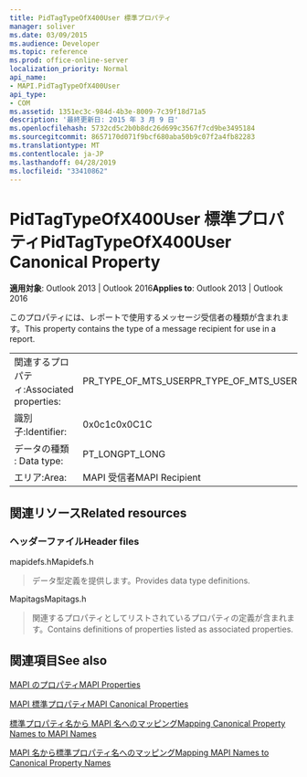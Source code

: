 ```yaml
---
title: PidTagTypeOfX400User 標準プロパティ
manager: soliver
ms.date: 03/09/2015
ms.audience: Developer
ms.topic: reference
ms.prod: office-online-server
localization_priority: Normal
api_name:
- MAPI.PidTagTypeOfX400User
api_type:
- COM
ms.assetid: 1351ec3c-984d-4b3e-8009-7c39f18d71a5
description: '最終更新日: 2015 年 3 月 9 日'
ms.openlocfilehash: 5732cd5c2b0b8dc26d699c3567f7cd9be3495184
ms.sourcegitcommit: 8657170d071f9bcf680aba50b9c07f2a4fb82283
ms.translationtype: MT
ms.contentlocale: ja-JP
ms.lasthandoff: 04/28/2019
ms.locfileid: "33410862"
---
```

# <a name="pidtagtypeofx400user-canonical-property"></a><span data-ttu-id="0ec8d-103">PidTagTypeOfX400User 標準プロパティ</span><span class="sxs-lookup"><span data-stu-id="0ec8d-103">PidTagTypeOfX400User Canonical Property</span></span>

  
  
<span data-ttu-id="0ec8d-104">**適用対象**: Outlook 2013 | Outlook 2016</span><span class="sxs-lookup"><span data-stu-id="0ec8d-104">**Applies to**: Outlook 2013 | Outlook 2016</span></span> 
  
<span data-ttu-id="0ec8d-105">このプロパティには、レポートで使用するメッセージ受信者の種類が含まれます。</span><span class="sxs-lookup"><span data-stu-id="0ec8d-105">This property contains the type of a message recipient for use in a report.</span></span>
  
|||
|:-----|:-----|
|<span data-ttu-id="0ec8d-106">関連するプロパティ:</span><span class="sxs-lookup"><span data-stu-id="0ec8d-106">Associated properties:</span></span>  <br/> |<span data-ttu-id="0ec8d-107">PR_TYPE_OF_MTS_USER</span><span class="sxs-lookup"><span data-stu-id="0ec8d-107">PR_TYPE_OF_MTS_USER</span></span>  <br/> |
|<span data-ttu-id="0ec8d-108">識別子:</span><span class="sxs-lookup"><span data-stu-id="0ec8d-108">Identifier:</span></span>  <br/> |<span data-ttu-id="0ec8d-109">0x0c1c</span><span class="sxs-lookup"><span data-stu-id="0ec8d-109">0x0C1C</span></span>  <br/> |
|<span data-ttu-id="0ec8d-110">データの種類 : </span><span class="sxs-lookup"><span data-stu-id="0ec8d-110">Data type:</span></span>  <br/> |<span data-ttu-id="0ec8d-111">PT_LONG</span><span class="sxs-lookup"><span data-stu-id="0ec8d-111">PT_LONG</span></span>  <br/> |
|<span data-ttu-id="0ec8d-112">エリア:</span><span class="sxs-lookup"><span data-stu-id="0ec8d-112">Area:</span></span>  <br/> |<span data-ttu-id="0ec8d-113">MAPI 受信者</span><span class="sxs-lookup"><span data-stu-id="0ec8d-113">MAPI Recipient</span></span>  <br/> |
   
## <a name="related-resources"></a><span data-ttu-id="0ec8d-114">関連リソース</span><span class="sxs-lookup"><span data-stu-id="0ec8d-114">Related resources</span></span>

### <a name="header-files"></a><span data-ttu-id="0ec8d-115">ヘッダーファイル</span><span class="sxs-lookup"><span data-stu-id="0ec8d-115">Header files</span></span>

<span data-ttu-id="0ec8d-116">mapidefs.h</span><span class="sxs-lookup"><span data-stu-id="0ec8d-116">Mapidefs.h</span></span>
  
> <span data-ttu-id="0ec8d-117">データ型定義を提供します。</span><span class="sxs-lookup"><span data-stu-id="0ec8d-117">Provides data type definitions.</span></span>
    
<span data-ttu-id="0ec8d-118">Mapitags</span><span class="sxs-lookup"><span data-stu-id="0ec8d-118">Mapitags.h</span></span>
  
> <span data-ttu-id="0ec8d-119">関連するプロパティとしてリストされているプロパティの定義が含まれます。</span><span class="sxs-lookup"><span data-stu-id="0ec8d-119">Contains definitions of properties listed as associated properties.</span></span>
    
## <a name="see-also"></a><span data-ttu-id="0ec8d-120">関連項目</span><span class="sxs-lookup"><span data-stu-id="0ec8d-120">See also</span></span>



[<span data-ttu-id="0ec8d-121">MAPI のプロパティ</span><span class="sxs-lookup"><span data-stu-id="0ec8d-121">MAPI Properties</span></span>](mapi-properties.md)
  
[<span data-ttu-id="0ec8d-122">MAPI 標準プロパティ</span><span class="sxs-lookup"><span data-stu-id="0ec8d-122">MAPI Canonical Properties</span></span>](mapi-canonical-properties.md)
  
[<span data-ttu-id="0ec8d-123">標準プロパティ名から MAPI 名へのマッピング</span><span class="sxs-lookup"><span data-stu-id="0ec8d-123">Mapping Canonical Property Names to MAPI Names</span></span>](mapping-canonical-property-names-to-mapi-names.md)
  
[<span data-ttu-id="0ec8d-124">MAPI 名から標準プロパティ名へのマッピング</span><span class="sxs-lookup"><span data-stu-id="0ec8d-124">Mapping MAPI Names to Canonical Property Names</span></span>](mapping-mapi-names-to-canonical-property-names.md)

